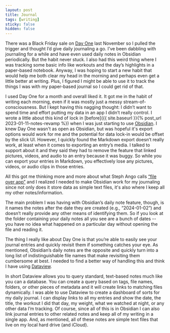 ```yaml
---
layout: post
title: Journal
tags: [writing]
sticky: false
hidden: false
---
```


There was a Black Friday sale on [Day One](https://dayoneapp.com) last November so I pulled the trigger and thought I’d give daily journaling a go.  I’ve been dabbling with journaling for a while and have even used daily notes in Obsidian periodically.  But the habit never stuck.  I also had this weird thing where I was tracking some basic info like workouts and the day’s highlights in a paper-based notebook.  Anyway, I was hoping to start a new habit that would help me both clear my head in the morning and perhaps even get a little better at writing.  Plus, I figured I might be able to use it to track the things I was with my paper-based journal so I could get rid of that.

I used Day One for a month and overall liked it.  It got me in the habit of writing each morning, even if it was mostly just a messy stream-of-consciousness.  But I kept having this nagging thought: I didn’t want to spend time and effort putting my data in an app I didn’t really control.  I wrote a little about this kind of lock in [before]({{ site.baseurl }}{% post_url 2023-01-11-notes-revamp %}) when I was just starting to use [Obsidian](https://obsidian.md).  I knew Day One wasn't as open as Obsidian, but was hopeful it's export options would work for me and the potential for data lock-in would be offset by the slick UI.  However, I quickly found the Markdown export doesn’t really work, at least when it comes to exporting an entry’s media.  I talked to support about it and they said they had to remove the feature that linked pictures, videos, and audio to an entry because it was buggy.  So while you can export your entries in Markdown, you effectively lose any pictures, videos, or audio clips in those entries.

All this got me thinking more and more about what Steph Ango calls [“file over app”](https://stephango.com/file-over-app) and I realized I needed to make Obsidian work for my journaling since not only does it store data as simple text files, it's also where I keep all my other notes/information.

The main problem I was having with Obsidian’s daily note feature, though, is it names the notes after the date they are created (e.g., “2024-01-02”) and doesn’t really provide any other means of identifying them.  So if you look at the folder containing your daily notes all you see are a bunch of dates -- you have no idea what happened on a particular day without opening the file and reading it.

The thing I really like about Day One is that you’re able to easily see your journal entries and quickly revisit them if something catches your eye.  As mentioned, Obsidian’s daily notes are the opposite and quickly turn into a long list of indistinguishable file names that make revisiting them cumbersome at best.  I needed to find a better way of handling this and think I have using [Dataview](https://obsidian.rocks/dataview-in-obsidian-a-beginners-guide).

In short Dataview allows you to query standard, text-based notes much like you can a database.  You can create a query based on tags, file names, folders, or other pieces of metadata and it will create links to matching files  dynamically.  I was able to use Dataview to create a dashboard of sorts for my daily journal.  I can display links to all my entries and show the date, the title, the workout I did that day, my weight, what we watched at night, or any other data I’m tracking.  Of course, since all of this is in Obsidian I can also link journal entries to other related notes and keep all of my writing in a single app.  And, as mentioned, all of these notes are simple text files that live on my local hard drive (and iCloud).



